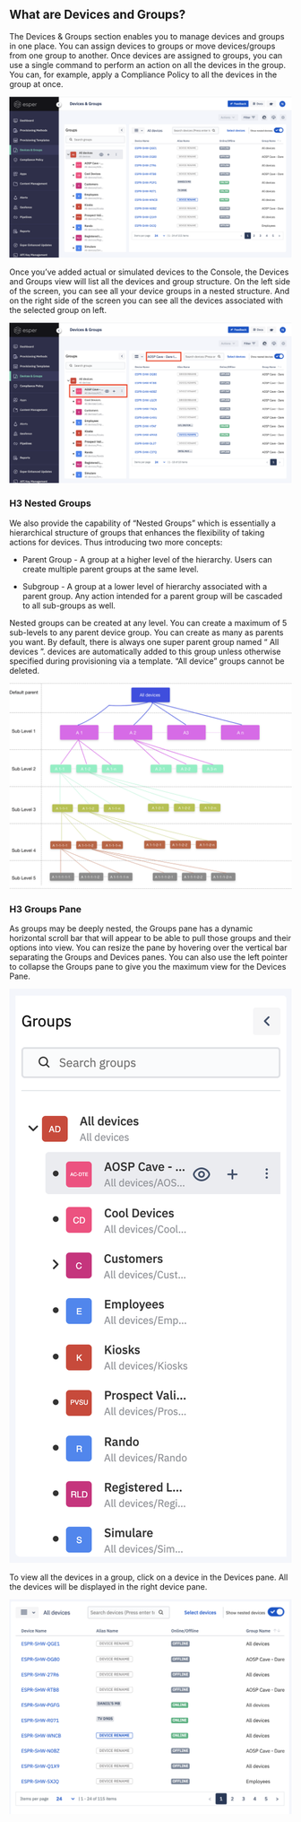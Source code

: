 ## What are Devices and Groups?

The Devices & Groups section enables you to manage devices and groups in one place. You can assign devices to groups or move devices/groups from one group to another. Once devices are assigned to groups, you can use a single command to perform an action on all the devices in the group. You can, for example, apply a Compliance Policy to all the devices in the group at once.

![](./images/1_Groups_devices_main_screen.png)

  

Once you’ve added actual or simulated devices to the Console, the Devices and Groups view will list all the devices and group structure. On the left side of the screen, you can see all your device groups in a nested structure. And on the right side of the screen you can see all the devices associated with the selected group on left.

  

![](./images/2_Groups_devices_main_screen_selected.png)

  

### H3 Nested Groups

We also provide the capability of “Nested Groups” which is essentially a hierarchical structure of groups that enhances the flexibility of taking actions for devices. Thus introducing two more concepts:

-   Parent Group - A group at a higher level of the hierarchy. Users can create multiple parent groups at the same level.
    
-   Subgroup - A group at a lower level of hierarchy associated with a parent group. Any action intended for a parent group will be cascaded to all sub-groups as well.
    

  
  

Nested groups can be created at any level. You can create a maximum of 5 sub-levels to any parent device group. You can create as many as parents you want. By default, there is always one super parent group named “ All devices ”. devices are automatically added to this group unless otherwise specified during provisioning via a template. “All device” groups cannot be deleted.

  

![](./images/3-nested.png)

  
  

### H3 Groups Pane

As groups may be deeply nested, the Groups pane has a dynamic horizontal scroll bar that will appear to be able to pull those groups and their options into view. You can resize the pane by hovering over the vertical bar separating the Groups and Devices panes. You can also use the left pointer to collapse the Groups pane to give you the maximum view for the Devices Pane.

![](./images/4_Groups_devices_group_list.png)

To view all the devices in a group, click on a device in the Devices pane. All the devices will be displayed in the right device pane.

  

![](./images/5_Groups_devices_device_list.png)